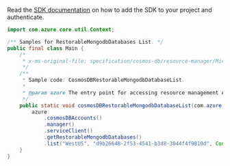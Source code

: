 Read the [SDK documentation](https://github.com/Azure/azure-sdk-for-java/blob/azure-resourcemanager_2.10.0/sdk/resourcemanager/azure-resourcemanager/README.md) on how to add the SDK to your project and authenticate.

```java
import com.azure.core.util.Context;

/** Samples for RestorableMongodbDatabases List. */
public final class Main {
    /*
     * x-ms-original-file: specification/cosmos-db/resource-manager/Microsoft.DocumentDB/stable/2021-10-15/examples/CosmosDBRestorableMongodbDatabaseList.json
     */
    /**
     * Sample code: CosmosDBRestorableMongodbDatabaseList.
     *
     * @param azure The entry point for accessing resource management APIs in Azure.
     */
    public static void cosmosDBRestorableMongodbDatabaseList(com.azure.resourcemanager.AzureResourceManager azure) {
        azure
            .cosmosDBAccounts()
            .manager()
            .serviceClient()
            .getRestorableMongodbDatabases()
            .list("WestUS", "d9b26648-2f53-4541-b3d8-3044f4f9810d", Context.NONE);
    }
}
```
